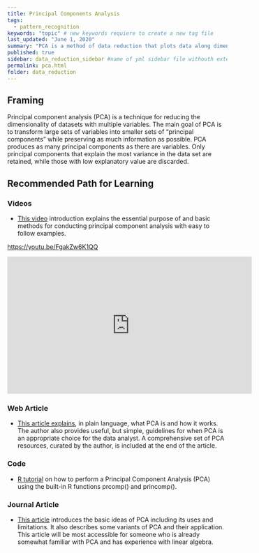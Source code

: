```yaml
---
title: Principal Components Analysis
tags:
  - pattern_recognition
keywords: "topic" # new keywords requiere to create a new tag file
last_updated: "June 1, 2020"
summary: "PCA is a method of data reduction that plots data along dimensions that explain the greatest variance in the data"
published: true
sidebar: data_reduction_sidebar #name of yml sidebar file withouth extension
permalink: pca.html
folder: data_reduction
---
```



## Framing

Principal component analysis (PCA) is a technique for reducing the dimensionality of datasets with multiple variables. The main goal of PCA is to transform large sets of variables into smaller sets of “principal components” while preserving as much information as possible. PCA produces as many principal components as there are variables. Only principal components that explain the most variance in the data set are retained, while those with low explanatory value are discarded.


## Recommended Path for Learning

### Videos

* <a href="https://www.youtube.com/watch?v=FgakZw6K1QQ">This video</a> introduction explains the essential purpose of and basic methods for conducting principal component analysis with easy to follow examples.
 
https://youtu.be/FgakZw6K1QQ

<iframe width="560" height="315" src="https://www.youtube-nocookie.com/embed/FgakZw6K1QQ" frameborder="0" allow="accelerometer; autoplay; clipboard-write; encrypted-media; gyroscope; picture-in-picture" allowfullscreen></iframe>

### Web Article
 
* <a href="https://towardsdatascience.com/a-one-stop-shop-for-principal-component-analysis-5582fb7e0a9c"  target="_blank">This article explains</a>, in plain language, what PCA is and how it works. The author also provides useful, but simple, guidelines for when PCA is an appropriate choice for the data analyst. A comprehensive set of PCA resources, curated by the author, is included at the end of the article.
 
### Code
 
* <a href="http://www.sthda.com/english/articles/31-principal-component-methods-in-r-practical-guide/118-principal-component-analysis-in-r-prcomp-vs-princomp/"  target="_blank">R tutorial</a> on how to perform a Principal Component Analysis (PCA) using the built-in R functions prcomp() and princomp().


### Journal Article
 
* <a href="https://royalsocietypublishing.org/doi/10.1098/rsta.2015.0202"  target="_blank">This article</a> introduces the basic ideas of PCA including its uses and limitations. It also describes some variants of PCA and their application. This article will be most accessible for someone who is already somewhat familiar with PCA and has experience with linear algebra.
 


